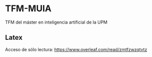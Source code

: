 # TFM-MUIA
TFM del máster en inteligencia artificial de la UPM




## Latex
Acceso de sólo lectura: https://www.overleaf.com/read/zmtfzwzqtvtz
